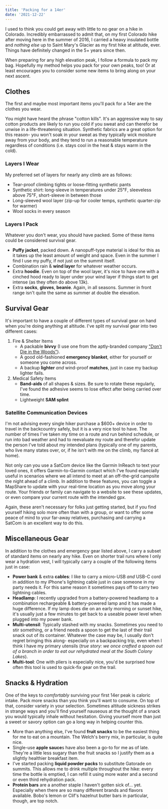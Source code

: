 ```yaml
---
title: 'Packing for a 14er'
date: '2021-12-22'
---
```


I used to think you could get away with little to no gear on a hike in Colorado. Incredibly embarrassed to admit that, on my first Colorado hike after moving here in the summer of 2016, I carried a heavy insulated bottle and _nothing else_ up to Saint Mary's Glacier as my first hike at altitude, ever. Things have definitely changed in the 5+ years since then.

When preparing for any high elevation peak, I follow a formula to pack my bag. Hopefully my method helps you pack for your own peaks, too! Or at least encourages you to consider some new items to bring along on your next ascent.

## Clothes

The first and maybe most important items you'll pack for a 14er are the clothes you wear.

You might have heard the phrase "cotton kills". It's an aggressive way to say cotton products are likely to run you cold if you sweat and can therefor be unwise in a life-threatening situation. Synthetic fabrics are a great option for this reason- you won't soak in your sweat as they typically wick moisture away from your body, and they tend to run a reasonable temperature regardless of conditions (i.e. stays cool in the heat & stays warm in the cold).

### Layers I Wear

My preferred set of layers for nearly any climb are as follows:

- Tear-proof climbing tights or loose-fitting synthetic pants
- Synthetic shirt: long-sleeve in temperatures under 25℉, sleeveless above 75℉, short-sleeve in between those
- Long-sleeved wool layer (zip-up for cooler temps, synthetic quarter-zip for warmer)
- Wool socks in every season

### Layers I Pack

Whatever you don't wear, you should have packed. Some of these items could be considered survival gear.

- **Puffy jacket**, packed down. A nanopuff-type material is ideal for this as it takes up the least amount of weight and space. Even in the summer I find I use my puffy, if not just on the summit itself.
- Combination rain & **wind layer** for whatever weather occurs.
- Extra **hoodie**. Even on top of the wool layer, it's nice to have one with a cinched hood ready to layer under your wind layer if things start to get intense (as they often do above 13k).
- Extra **socks**, **gloves**, **beanie**. Again, in all seasons. Summer in front range isn't quite the same as summer at double the elevation.

## Survival Gear

It's important to have a couple of different types of survival gear on hand when you're doing anything at altitude. I've split my survival gear into two different cases:

1. Fire & Shelter Items
   - A packable **bivvy** (I use one from the aptly-branded company ["Don't Die in the Woods"](https://dontdieinthewoods.com)).
   - A good old-fashioned **emergency blanket**, either for yourself or someone you come across.
   - A backup **lighter** _and_ wind-proof **matches**, just in case my backup lighter fails.
2. Medical Safety Items
   - **Band-aids** of all shapes & sizes. Be sure to rotate these regularly, I've found the adhesive seems to lose effect after being carried over time.
   - Lightweight **SAM splint**

### Satellite Communication Devices

I'm not advising every single hiker purchase a $600+ device in order to travel in the backcountry safely, but it is a very nice tool to have. The number of times I've taken my time on a route and run behind schedule, or run into bad weather and had to reevaluate my route and therefor update the person I've told about my intended plans (typically one of my parents, who live many states over, or, if he isn't with me on the climb, my fiancé at home).

Not only can you use a SatCom device like the Garmin InReach to text your loved ones, it offers Garmin-to-Garmin contact which I've found especially useful in scenarios where we all intend to meet at an off-the-grid campsite the night ahead of a climb. In addition to these features, you can toggle a MapShare to update with your real-time location as you move along your route. Your friends or family can navigate to a website to see these updates, or even compare your current route with the intended gpx.

Again, these aren't necessary for folks just getting started, but if you find yourself hiking solo more often than with a group, or want to offer some peace of mind to your far-away relatives, purchasing and carrying a SatCom is an excellent way to do this.

## Miscellaneous Gear

In addition to the clothes and emergency gear listed above, I carry a subset of standard items on nearly any hike. Even on shorter trail runs where I only wear a hydration vest, I will typically carry a couple of the following items just in case:

- **Power bank** & extra **cables**: I like to carry a micro-USB _and_ USB-C cord in addition to my iPhone's lightning cable just in case someone in my party needs it. For this same reason it sometimes pays off to carry two lightning cables.
- **Headlamp**: I recently upgraded from a battery-powered headlamp to a combination rechargeable & battery-powered lamp and it has made a huge difference. If my lamp does die on an early morning or sunset hike, it's usually just a few minutes to get back to a useable power level when plugged into my power bank.
- **Multi-utensil**: Typically stashed with my snacks. Sometimes you need to stir something, or a friend needs a spoon to get the last of their trail snack out of its container. Whatever the case may be, I usually don't regret bringing this along- especially on a backpacking trip, even when I think I have my primary utensils (_true story: we once crafted a spoon out of a branch in order to eat our rehydrated meal at the South Colony Lakes_).
- **Multi-tool**: One with pliers is especially nice, you'd be surprised how often this tool is used to quick-fix gear on the trail.

## Snacks & Hydration

One of the keys to _comfortably_ surviving your first 14er peak is caloric intake. Pack more snacks than you think you'll want to consume. On top of that, consider variety in your selection. Sometimes altitude sickness strikes in strange ways and you'll find yourself nauseous at the thought of a snack you would typically inhale without hesitation. Giving yourself more than just a sweet or savory option can go a long way in helping counter this.

- More than anything else, I've found **fruit snacks** to be the easiest thing for me to eat on a mountain. The Welch's berry mix, in particular, is quite nice.
- Single-use **apple sauce**s have also been a go-to for me as of late. They're a little less sugary than the fruit snacks so I justify them as a slightly healthier breakfast item.
- I've started packing **liquid powder packs** to substitute Gatorade on summits. This allows me to drink multiple throughout the hike: every time the bottle is emptied, I can refill it using more water and a second or even third rehydration pack.
- **Protein bars** are a another staple I haven't gotten sick of... yet. Especially when there are so many different brands and flavors available. Bobo's lemon or Clif's hazelnut butter bars in particular, though, are top notch.
